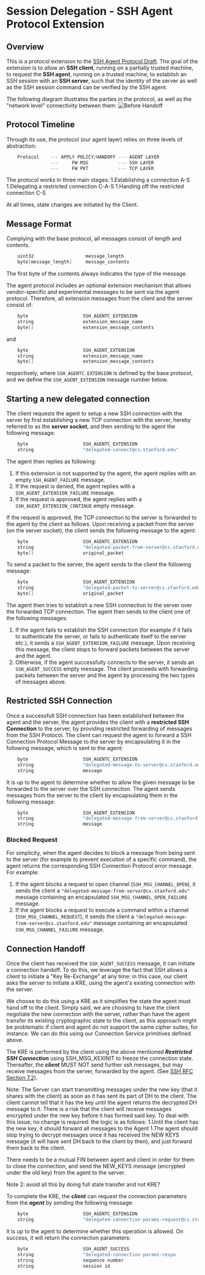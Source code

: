 # Session Delegation - SSH Agent Protocol Extension


## Overview
This is a protocol extension to the [SSH Agent Protocol
Draft](https://tools.ietf.org/id/draft-miller-ssh-agent-00.html).
The goal of the extension is to allow an **SSH client**, running on a partially
trusted machine, to request the **SSH agent**, running on a trusted machine,
to establish an SSH session with an **SSH server**, such that the identity of
the server as well as the SSH session command can be verified by the SSH agent.

The following diagram illustrates the parties in the protocol, as well as the
"network level" connectivity between them:
![Before Handoff](Connectivity.png)

## Protocol Timeline
Through its use, the protocol (our agent layer) relies on three levels of abstraction:
```c
    Protocol    --- APPLY POLICY/HANDOFF --- AGENT LAYER
                ---     FW MSG           --- SSH LAYER
                ---     FW PKT           --- TCP LAYER
```

The protocol works in three main stages:
1.Establishing a connection A-S
1.Delegating a restricted connection C-A-S
1.Handing off the restricted connection C-S

At all times, state changes are initiated by the Client.

## Message Format

Complying with the base protocol, all messages consist of length and contents.
```c
	uint32                   message_length
	byte[message_length]     message_contents
```
The first byte of the contents always indicates the type of the message.

The agent protocol includes an optional extension mechanism that allows
vendor-specific and experimental messages to be sent via the agent protocol.
Therefore, all extension messages from the client and the server consist of:
```c
	byte                    SSH_AGENTC_EXTENSION
	string                  extension_message_name
	byte[]                  extension_message_contents
```
and
```c
	byte                    SSH_AGENT_EXTENSION
	string                  extension_message_name
	byte[]                  extension_message_contents
```
respectively, where ```SSH_AGENTC_EXTENSION``` is defined by the base protocol,
and we define the ```SSH_AGENT_EXTENSION``` message number below.

## Starting a new delegated connection
The client requests the agent to setup a new SSH connection with the server by
first establishing a new TCP connection with the server, hereby referred to as
the **server socket**, and then sending to the agent the following  message:
```c
	byte                    SSH_AGENTC_EXTENSION
	string                  "delegated-connect@cs.stanford.edu"
```

The agent then replies as following:
1. If this extension is not supported by the agent, the agent replies with an
   empty ```SSH_AGENT_FAILURE``` message.
1. If the request is denied, the agent replies with a
   ```SSH_AGENT_EXTENSION_FAILURE``` message.
1. If the request is approved, the agent replies with a
   ```SSH_AGENT_EXTENSION_CONTINUE``` empty message.

If the request is approved, the TCP connection to the server is forwarded to
the agent by the client as follows. Upon receiving a packet from the server
(on the server socket), the client sends the following message to the agent:
```c
    byte                    SSH_AGENTC_EXTENSION
    string                  "delegated-packet-from-server@cs.stanford.edu"
    byte[]                  original_packet
```
To send a packet to the server, the agent sends to the client the following
message:
```c
    byte                    SSH_AGENT_EXTENSION
    string                  "delegated-packet-to-server@cs.stanford.edu"
    byte[]                  original_packet
```

The agent then tries to establish a new SSH connection to the server over
the forwarded TCP connection. The agent then sends to the client one of the
following messages:
1. If the agent fails to establish the SSH connection (for example if it
   fails to authenticate the server, or fails to authenticate itself to the
   server etc.), it sends a ```SSH_AGENT_EXTENSION_FAILURE``` message.
   Upon receiving this message, the client stops to forward packets between
   the server and the agent.
1. Otherwise, if the agent successfully connects to the server, it sends
   an ```SSH_AGENT_SUCCESS``` empty message. The client proceeds with
   forwarding packets between the server and the agent by processing the two
   types of messages above.

## Restricted SSH Connection
Once a successfull SSH connection has been established between the agent
and the server, the agent provides the client with a **restricted SSH
Connection** to the server, by providing restricted forwarding of
messages from the SSH Protocol. The client can request the
agent to forward a SSH Connection Protocol Message to the server by
encapsulating it in the following message, which is sent to the agent:
```c
    byte                    SSH_AGENTC_EXTENSION
    string                  "delegated-message-to-server@cs.stanford.edu"
    string                  message
```
It is up to the agent to determine whether to allow the given message to be
forwarded to the server over the SSH connection. The agent sends messages
from the server to the client by encapsulating them in the following message:
```c
    byte                    SSH_AGENT_EXTENSION
    string                  "delegated-message-from-server@cs.stanford.edu"
    string                  message
```

### Blocked Request
For simplicity, when the agent decides to block a message from being sent
to the server (for example to prevent execution of a specific command),
the agent returns the corresponding SSH Connection Protocol error message. For
example:
1. If the agent blocks a request to open channel (```SSH_MSG_CHANNEL_OPEN```),
it sends the client a ```"delegated-message-from-server@cs.stanford.edu"```
message containing an encapsulated ```SSH_MSG_CHANNEL_OPEN_FAILURE``` message.
1. If the agent blocks a request to execute a command within a channel
(```SSH_MSG_CHANNEL_REQUEST```), it sends the client a
```"delegated-message-from-server@cs.stanford.edu"``` message
containing an encapsulated ```SSH_MSG_CHANNEL_FAILURE``` message.

## Connection Handoff
Once the client has received the ```SSH_AGENT_SUCCESS``` message, it can
initiate a connection handoff. To do this, we leverage the fact that SSH
allows a client to initiate a "Key Re-Exchange" at any time: in this case,
our client asks the server to initiate a KRE, using the agent's existing
connection with the server.

We choose to do this using a KRE as it simplifies the state the agent must
hand off to the client.
Simply said, we are choosing to have the client negotiate the new connection
with the server, rather than have the agent transfer its existing cryptographic
state to the client, as this approach might be problematic if client and agent
do not support the same cipher suites, for instance. We can do this using our
Connection Service primitives defined above.

The KRE is performed by the client using the above mentioned ***Restricted SSH
Connection*** using SSH_MSG_KEXINIT to freeze the connection state.
Thereafter, the ***client*** MUST NOT send further ssh messages, but may
receive messages from the server, forwarded by the agent.
(See [SSH RFC Section 7.2](https://tools.ietf.org/html/rfc4253)).

Note: The Server can start transmitting messages under the new key (that it
shares with the client) as soon as it has sent its part of DH to the client.
The client cannot tell that it has the key until the agent returns the decrypted
DH message to it. There is a risk that the client will receive messages encrypted
under the new key before it has formed said key.
To deal with this issue, no change is required: the logic is as follows:
1.Until the client has the new key, it should forward all messages to the Agent
1.The agent should stop trying to decrypt messages once it has received the NEW
KEYS message (it will have sent DH back to the client by then), and just forward
them back to the client.

There needs to be a mutual FIN between agent and client in order for them to
close the connection, and send the NEW_KEYS message (encrypted under the old key)
from the agent to the server.

Note 2: avoid all this by doing full state transfer and not KRE?

To complete the KRE, the ***client*** can request the connection parameters
from the ***agent*** by sending the following message:
```c
    byte                    SSH_AGENTC_EXTENSION
    string                  "delegated-connection-params-request@cs.stanford.edu"
```

It is up to the agent to determine whether this operation is allowed.
On success, it will return the connection parameters:
```c
    byte                    SSH_AGENT_SUCCESS
    string                  "delegated-connection-params-respo
    string                  sequence number
    string                  session id
```

